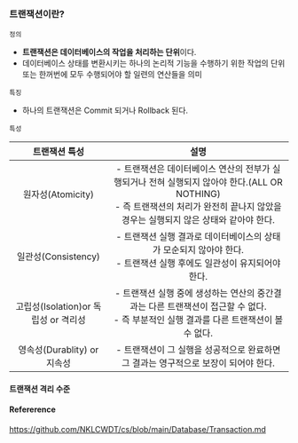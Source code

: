 ### 트랜잭션이란? 
`정의`
  - **트랜잭션은 데이터베이스의 작업을 처리하는 단위**이다.
  - 데이터베이스 상태를 변환시키는 하나의 논리적 기능을 수행하기 위한 작업의 단위 또는 한꺼번에 모두 수행되어야 할 일련의 연산들을 의미

`특징`
  - 하나의 트랜잭션은 Commit 되거나 Rollback 된다.

`특성`

|트랜잭션 특성|설명|
|:--:|:--:|
|원자성(Atomicity)| - 트랜잭션은 데이터베이스 연산의 전부가 실행되거나 전혀 실행되지 않아야 한다.(ALL OR NOTHING) <br> - 즉 트랜잭션의 처리가 완전히 끝나지 않았을 경우는 실행되지 않은 상태와 같아야 한다.|
|일관성(Consistency)| - 트랜잭션 실행 결과로 데이터베이스의 상태가 모순되지 않아야 한다. <br> - 트랜잭션 실행 후에도 일관성이 유지되어야 한다.|
|고립성(Isolation)or 독립성 or 격리성| - 트랜잭션 실행 중에 생성하는 연산의 중간결과는 다른 트랜잭션이 접근할 수 없다. <br> - 즉 부분적인 실행 결과를 다른 트랜잭션이 볼 수 없다. |
|영속성(Durablity) or 지속성| - 트랜잭션이 그 실행을 성공적으로 완료하면 그 결과는 영구적으로 보장이 되어야 한다.|

#### 트랜잭션 격리 수준

#### Refererence
<https://github.com/NKLCWDT/cs/blob/main/Database/Transaction.md><br>
